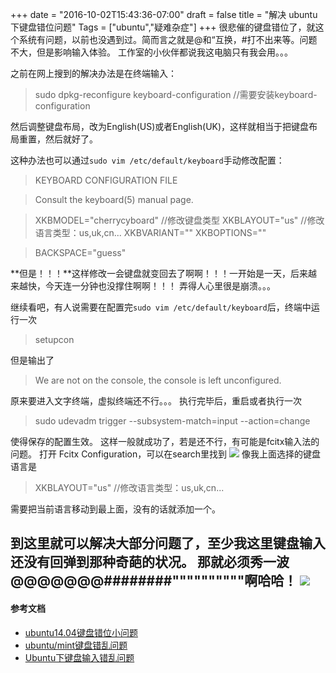 +++
date = "2016-10-02T15:43:36-07:00"
draft = false
title = "解决 ubuntu 下键盘错位问题"
Tags = ["ubuntu","疑难杂症"]
+++
很悲催的键盘错位了，就这个系统有问题，以前也没遇到过。简而言之就是@和“互换，#打不出来等。问题不大，但是影响输入体验。
工作室的小伙伴都说我这电脑只有我会用。。。

之前在网上搜到的解决办法是在终端输入：
>sudo dpkg-reconfigure keyboard-configuration
//需要安装keyboard-configuration<!--more-->

然后调整键盘布局，改为English(US)或者English(UK)，这样就相当于把键盘布局重置，然后就好了。

这种办法也可以通过`sudo vim /etc/default/keyboard`手动修改配置：
> KEYBOARD CONFIGURATION FILE

> Consult the keyboard(5) manual page.

> XKBMODEL="cherrycyboard" //修改键盘类型
XKBLAYOUT="us" //修改语言类型：us,uk,cn...
XKBVARIANT=""
XKBOPTIONS=""

> BACKSPACE="guess"

**但是！！！**这样修改一会键盘就变回去了啊啊！！！一开始是一天，后来越来越快，今天连一分钟也没撑住啊啊！！！
弄得人心里很是崩溃。。。

继续看吧，有人说需要在配置完`sudo vim /etc/default/keyboard`后，终端中运行一次
>setupcon

但是输出了

>We are not on the console, the console is left unconfigured.

原来要进入文字终端，虚拟终端还不行。。。
执行完毕后，重启或者执行一次
>sudo udevadm trigger --subsystem-match=input --action=change

使得保存的配置生效。
这样一般就成功了，若是还不行，有可能是fcitx输入法的问题。
打开 Fcitx Configuration，可以在search里找到
![](https://c1.staticflickr.com/4/3766/33457473611_5ab96b6472_b.jpg#center)
像我上面选择的键盘语言是
>XKBLAYOUT="us" //修改语言类型：us,uk,cn...

需要把当前语言移动到最上面，没有的话就添加一个。

到这里就可以解决大部分问题了，至少我这里键盘输入还没有回弹到那种奇葩的状况。
那就必须秀一波@@@@@@@########""""""""""啊哈哈！
![](https://c1.staticflickr.com/4/3666/33457496511_69a2c3bdae_z.jpg#center)
---
#### 参考文档
 - [ubuntu14.04键盘错位小问题](http://www.linuxdiyf.com/linux/16832.html) 
 - [ubuntu/mint键盘错乱问题](http://www.linuxdiyf.com/linux/17450.html)
 - [Ubuntu下键盘输入错乱问题](http://blog.csdn.net/cc7756789w/article/details/50661992)  


